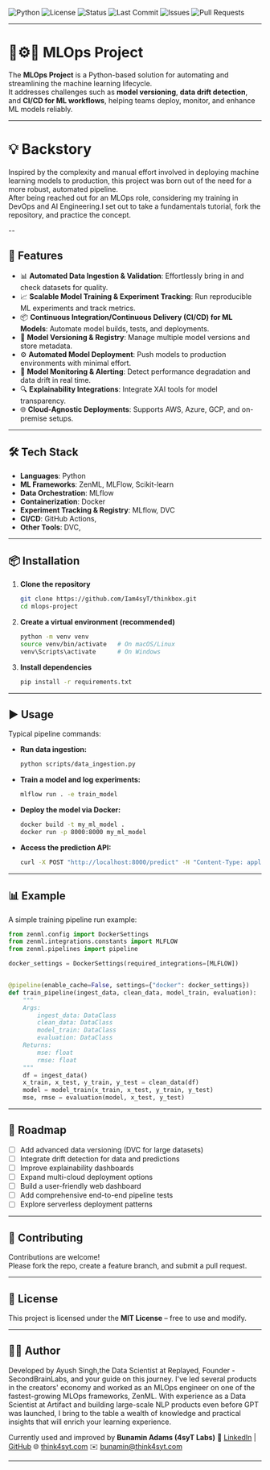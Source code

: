 ![Python](https://img.shields.io/badge/Python-3.9%2B-blue?logo=python)
![License](https://img.shields.io/badge/License-MIT-green.svg)
![Status](https://img.shields.io/badge/Status-Active-success)
![Last Commit](https://img.shields.io/github/last-commit/Iam4syT/mlops-project)
![Issues](https://img.shields.io/github/issues/Iam4syT/mlops-project)
![Pull Requests](https://img.shields.io/github/issues-pr/Iam4syT/mlops-project)

---

# 🧠⚙️🚀 MLOps Project

The **MLOps Project** is a Python-based solution for automating and streamlining the machine learning lifecycle.  
It addresses challenges such as **model versioning**, **data drift detection**, and **CI/CD for ML workflows**, helping teams deploy, monitor, and enhance ML models reliably.

---

# 💡 Backstory

Inspired by the complexity and manual effort involved in deploying machine learning models to production, this project was born out of the need for a more robust, automated pipeline.  
After being reached out for an MLOps role, considering my training in DevOps and AI Engineering.I set out to take a fundamentals tutorial, fork the repository, and practice the concept.

--

## 🚀 Features

- 📊 **Automated Data Ingestion & Validation**: Effortlessly bring in and check datasets for quality.
- 📈 **Scalable Model Training & Experiment Tracking**: Run reproducible ML experiments and track metrics.
- 📦 **Continuous Integration/Continuous Delivery (CI/CD) for ML Models**: Automate model builds, tests, and deployments.
- 🧪 **Model Versioning & Registry**: Manage multiple model versions and store metadata.
- ⚙️ **Automated Model Deployment**: Push models to production environments with minimal effort.
- 🚨 **Model Monitoring & Alerting**: Detect performance degradation and data drift in real time.
- 🔍 **Explainability Integrations**: Integrate XAI tools for model transparency.
- 🌐 **Cloud-Agnostic Deployments**: Supports AWS, Azure, GCP, and on-premise setups.

---

## 🛠️ Tech Stack

- **Languages**: Python 
- **ML Frameworks**: ZenML, MLFlow, Scikit-learn
- **Data Orchestration**:  MLflow
- **Containerization**: Docker
- **Experiment Tracking & Registry**: MLflow, DVC
- **CI/CD**: GitHub Actions,
- **Other Tools**: DVC,

---

## 📦 Installation

1. **Clone the repository**
   ```bash
   git clone https://github.com/Iam4syT/thinkbox.git
   cd mlops-project
   ```

2. **Create a virtual environment (recommended)**
   ```bash
   python -m venv venv
   source venv/bin/activate   # On macOS/Linux
   venv\Scripts\activate      # On Windows
   ```

3. **Install dependencies**
   ```bash
   pip install -r requirements.txt
   ```

---

## ▶️ Usage

Typical pipeline commands:

- **Run data ingestion:**
  ```bash
  python scripts/data_ingestion.py
  ```

- **Train a model and log experiments:**
  ```bash
  mlflow run . -e train_model
  ```

- **Deploy the model via Docker:**
  ```bash
  docker build -t my_ml_model .
  docker run -p 8000:8000 my_ml_model
  ```

- **Access the prediction API:**
  ```bash
  curl -X POST "http://localhost:8000/predict" -H "Content-Type: application/json" -d '{"features": [1, 2, 3]}'
  ```

---

## 📊 Example

A simple training pipeline run example:
```python
from zenml.config import DockerSettings
from zenml.integrations.constants import MLFLOW
from zenml.pipelines import pipeline

docker_settings = DockerSettings(required_integrations=[MLFLOW])


@pipeline(enable_cache=False, settings={"docker": docker_settings})
def train_pipeline(ingest_data, clean_data, model_train, evaluation):
    """
    Args:
        ingest_data: DataClass
        clean_data: DataClass
        model_train: DataClass
        evaluation: DataClass
    Returns:
        mse: float
        rmse: float
    """
    df = ingest_data()
    x_train, x_test, y_train, y_test = clean_data(df)
    model = model_train(x_train, x_test, y_train, y_test)
    mse, rmse = evaluation(model, x_test, y_test)

```

---

## 🔮 Roadmap

- [ ] Add advanced data versioning (DVC for large datasets)
- [ ] Integrate drift detection for data and predictions
- [ ] Improve explainability dashboards
- [ ] Expand multi-cloud deployment options
- [ ] Build a user-friendly web dashboard
- [ ] Add comprehensive end-to-end pipeline tests
- [ ] Explore serverless deployment patterns

---

## 🤝 Contributing

Contributions are welcome!  
Please fork the repo, create a feature branch, and submit a pull request.

---

## 📄 License

This project is licensed under the **MIT License** – free to use and modify.

---

## 👨‍💻 Author

Developed by Ayush Singh,the Data Scientist at Replayed, Founder - SecondBrainLabs, and your guide on this journey. I've led several products in the creators' economy and worked as an MLOps engineer on one of the fastest-growing MLOps frameworks, ZenML. With experience as a Data Scientist at Artifact and building large-scale NLP products even before GPT was launched, I bring to the table a wealth of knowledge and practical insights that will enrich your learning experience.

Currently used and improved by **Bunamin Adams (4syT Labs)**
🔗 [LinkedIn](https://linkedin.com/in/bunaminadams) | [GitHub](https://github.com/Iam4syT)
🌐 [think4syt.com](https://think4syt.com)
✉️ bunamin@think4syt.com

---
